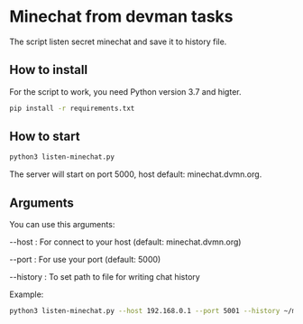 # Minechat from devman tasks

The script listen secret minechat and save it to history file.


## How to install

For the script to work, you need Python version 3.7 and higter.

```bash
pip install -r requirements.txt
```


## How to start

```bash
python3 listen-minechat.py
```

The server will start on port 5000, host default: minechat.dvmn.org.


## Arguments

You can use this arguments:

--host : For connect to your host (default: minechat.dvmn.org)

--port : For use your port (default: 5000)

--history : To set path to file for writing chat history


Example:

```bash
python3 listen-minechat.py --host 192.168.0.1 --port 5001 --history ~/minechat.history
```

